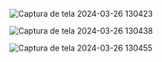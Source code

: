 ![Captura de tela 2024-03-26 130423](https://github.com/gabisponciano/MyWriteCode/assets/114237253/e605a50e-64d3-45d1-a7f8-d84390b7d406)

![Captura de tela 2024-03-26 130438](https://github.com/gabisponciano/MyWriteCode/assets/114237253/e8686934-9e03-4d31-ad0a-e6a5eac5534e)

![Captura de tela 2024-03-26 130455](https://github.com/gabisponciano/MyWriteCode/assets/114237253/dcfbe52e-9bf3-4780-a08c-f96e6aa30664)

